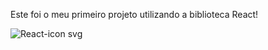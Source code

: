 Este foi o meu primeiro projeto utilizando a biblioteca React!



![React-icon svg](https://github.com/Mezzalir/React/assets/108200541/62d36bab-7782-4c50-bbba-a6c0f768b9b4)
